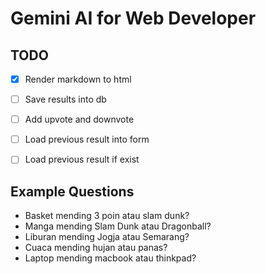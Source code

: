 # Gemini AI for Web Developer

## TODO
- [x] Render markdown to html
- [ ] Save results into db
- [ ] Add upvote and downvote
- [ ] Load previous result into form
- [ ] Load previous result if exist


## Example Questions

- Basket mending 3 poin atau slam dunk?
- Manga mending Slam Dunk atau Dragonball?
- Liburan mending Jogja atau Semarang?
- Cuaca mending hujan atau panas?
- Laptop mending macbook atau thinkpad?